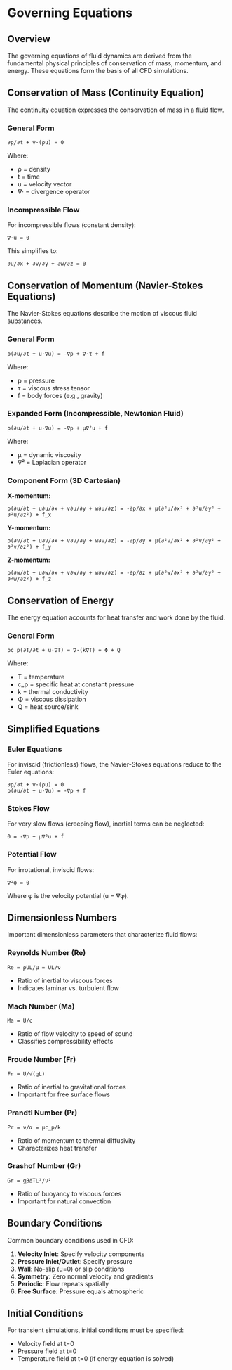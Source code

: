 # Governing Equations

## Overview

The governing equations of fluid dynamics are derived from the fundamental physical principles of conservation of mass, momentum, and energy. These equations form the basis of all CFD simulations.

## Conservation of Mass (Continuity Equation)

The continuity equation expresses the conservation of mass in a fluid flow.

### General Form

```
∂ρ/∂t + ∇·(ρu) = 0
```

Where:
- ρ = density
- t = time
- u = velocity vector
- ∇· = divergence operator

### Incompressible Flow

For incompressible flows (constant density):

```
∇·u = 0
```

This simplifies to:
```
∂u/∂x + ∂v/∂y + ∂w/∂z = 0
```

## Conservation of Momentum (Navier-Stokes Equations)

The Navier-Stokes equations describe the motion of viscous fluid substances.

### General Form

```
ρ(∂u/∂t + u·∇u) = -∇p + ∇·τ + f
```

Where:
- p = pressure
- τ = viscous stress tensor
- f = body forces (e.g., gravity)

### Expanded Form (Incompressible, Newtonian Fluid)

```
ρ(∂u/∂t + u·∇u) = -∇p + μ∇²u + f
```

Where:
- μ = dynamic viscosity
- ∇² = Laplacian operator

### Component Form (3D Cartesian)

**X-momentum:**
```
ρ(∂u/∂t + u∂u/∂x + v∂u/∂y + w∂u/∂z) = -∂p/∂x + μ(∂²u/∂x² + ∂²u/∂y² + ∂²u/∂z²) + f_x
```

**Y-momentum:**
```
ρ(∂v/∂t + u∂v/∂x + v∂v/∂y + w∂v/∂z) = -∂p/∂y + μ(∂²v/∂x² + ∂²v/∂y² + ∂²v/∂z²) + f_y
```

**Z-momentum:**
```
ρ(∂w/∂t + u∂w/∂x + v∂w/∂y + w∂w/∂z) = -∂p/∂z + μ(∂²w/∂x² + ∂²w/∂y² + ∂²w/∂z²) + f_z
```

## Conservation of Energy

The energy equation accounts for heat transfer and work done by the fluid.

### General Form

```
ρc_p(∂T/∂t + u·∇T) = ∇·(k∇T) + Φ + Q
```

Where:
- T = temperature
- c_p = specific heat at constant pressure
- k = thermal conductivity
- Φ = viscous dissipation
- Q = heat source/sink

## Simplified Equations

### Euler Equations

For inviscid (frictionless) flows, the Navier-Stokes equations reduce to the Euler equations:

```
∂ρ/∂t + ∇·(ρu) = 0
ρ(∂u/∂t + u·∇u) = -∇p + f
```

### Stokes Flow

For very slow flows (creeping flow), inertial terms can be neglected:

```
0 = -∇p + μ∇²u + f
```

### Potential Flow

For irrotational, inviscid flows:

```
∇²φ = 0
```

Where φ is the velocity potential (u = ∇φ).

## Dimensionless Numbers

Important dimensionless parameters that characterize fluid flows:

### Reynolds Number (Re)
```
Re = ρUL/μ = UL/ν
```
- Ratio of inertial to viscous forces
- Indicates laminar vs. turbulent flow

### Mach Number (Ma)
```
Ma = U/c
```
- Ratio of flow velocity to speed of sound
- Classifies compressibility effects

### Froude Number (Fr)
```
Fr = U/√(gL)
```
- Ratio of inertial to gravitational forces
- Important for free surface flows

### Prandtl Number (Pr)
```
Pr = ν/α = μc_p/k
```
- Ratio of momentum to thermal diffusivity
- Characterizes heat transfer

### Grashof Number (Gr)
```
Gr = gβΔTL³/ν²
```
- Ratio of buoyancy to viscous forces
- Important for natural convection

## Boundary Conditions

Common boundary conditions used in CFD:

1. **Velocity Inlet**: Specify velocity components
2. **Pressure Inlet/Outlet**: Specify pressure
3. **Wall**: No-slip (u=0) or slip conditions
4. **Symmetry**: Zero normal velocity and gradients
5. **Periodic**: Flow repeats spatially
6. **Free Surface**: Pressure equals atmospheric

## Initial Conditions

For transient simulations, initial conditions must be specified:
- Velocity field at t=0
- Pressure field at t=0
- Temperature field at t=0 (if energy equation is solved)
